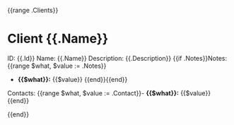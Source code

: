 {{range .Clients}}
# Client {{.Name}}
ID: {{.Id}}
Name: {{.Name}}
Description: {{.Description}}
{{if .Notes}}Notes:
{{range $what, $value := .Notes}}
- **{{$what}}:** {{$value}}
{{end}}{{end}}

Contacts:
{{range $what, $value := .Contact}}- **{{$what}}:** {{$value}}
{{end}}

{{end}}